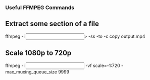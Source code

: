### Useful FFMPEG Commands


## Extract some section of a file

ffmpeg -i <input>> -ss <start hh:mm:ss> -to <end hh:mm:ss> -c copy output.mp4

## Scale 1080p to 720p 

ffmpeg -i <input> -vf scale=-1:720  -max_muxing_queue_size 9999 <output>

